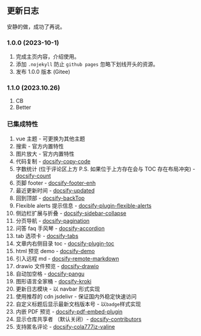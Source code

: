 ## 更新日志

安静的做，成功了再说。

### 1.0.0 (2023-10-1)
1. 完成主页内容，介绍使用。
2. 添加 `.nojekyll` 防止 `github pages` 忽略下划线开头的资源。
3. 发布 1.0.0 版本 (Gitee)

### 1.1.0 (2023.10.26)
1. CB
2. Better

### 已集成特性

1. vue 主题 - 可更换为其他主题
2. 搜索 - 官方内置特性
3. 图片放大 - 官方内置特性
4. 代码复制 - [docsify-copy-code](https://www.npmjs.com/package/docsify-copy-code)
5. 字数统计 (位于评论区上方 P.S. 如果位于上方存在会与 TOC 存在布局冲突) - [docsify-count](https://www.npmjs.com/package/docsify-count)
6. 页脚 footer - [docsify-footer-enh](https://www.npmjs.com/package/docsify-footer-enh)
7. 最近更新时间 - [docsify-updated](https://www.npmjs.com/package/docsify-updated)
8. 回到顶部 - [docsify-backTop](https://www.npmjs.com/package/docsify-backTop)
9. Flexible alerts 提示信息 - [docsify-plugin-flexible-alerts](https://www.npmjs.com/package/docsify-plugin-flexible-alerts)
10. 侧边栏扩展与折叠 - [docsify-sidebar-collapse](https://www.npmjs.com/package/docsify-sidebar-collapse)
11. 分页导航 - [docsify-pagination](https://www.npmjs.com/package/docsify-pagination)
12. 问答 faq 手风琴 - [docsify-accordion](https://www.npmjs.com/package/docsify-accordion)
13. tab 选项卡 - [docsify-tabs](https://www.npmjs.com/package/docsify-tabs)
14. 文章内右侧目录 toc - [docsify-plugin-toc](https://www.npmjs.com/package/docsify-plugin-toc)
15. html 预览 demo - [docsify-demo](https://www.npmjs.com/package/docsify-demo)
16. 引入远程 md - [docsify-remote-markdown](https://www.npmjs.com/package/docsify-remote-markdown)
17. drawio 文件预览 - [docsify-drawio](https://www.npmjs.com/package/docsify-drawio)
18. 自动加空格 - [docsify-pangu](https://www.npmjs.com/package/docsify-pangu)
19. 图形语言全家桶 - [docsify-kroki](https://www.npmjs.com/package/docsify-kroki)
20. 更新日志模块 - 以 navbar 形式实现
21. 使用推荐的 cdn jsdelivr - 保证国内外稳定快速访问
22. 自定义标题后显示最新文档版本号 - 以`badge`样式实现
23. 内嵌 PDF 预览 - [docsify-pdf-embed-plugin](https://www.npmjs.com/package/docsify-pdf-embed-plugin)
24. 显示仓库共享者 （默认关闭）- [docsify-contributors](https://www.npmjs.com/package/docsify-contributors)
25. 支持匿名评论 - [docsify-cola777jz-valine](https://www.npmjs.com/package/docsify-mango-valine)